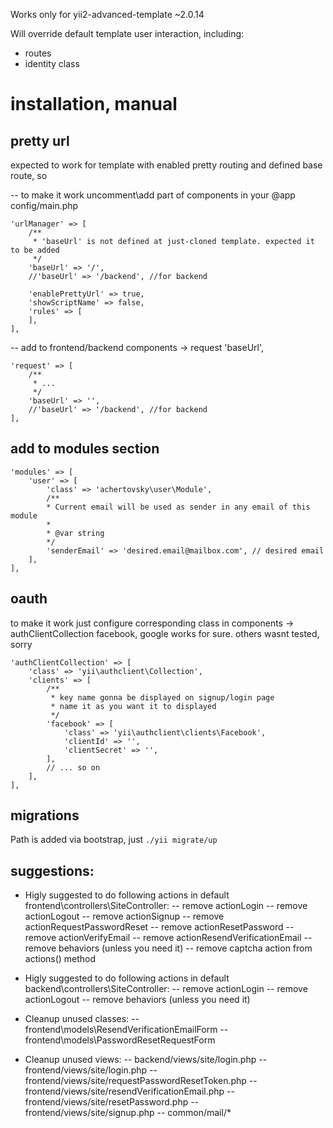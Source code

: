 Works only for yii2-advanced-template ~2.0.14

Will override default template user interaction, including:
- routes
- identity class


# installation, manual

## pretty url
expected to work for template with enabled pretty routing and defined base route, so

-- to make it work uncomment\add part of components in your @app config/main.php 
```
'urlManager' => [
    /**
     * 'baseUrl' is not defined at just-cloned template. expected it to be added
     */
    'baseUrl' => '/',
    //'baseUrl' => '/backend', //for backend
    
    'enablePrettyUrl' => true,
    'showScriptName' => false,
    'rules' => [
    ],
],
```
-- add to frontend/backend components -> request 'baseUrl',
```
'request' => [
    /**
     * ...
     */
    'baseUrl' => '',
    //'baseUrl' => '/backend', //for backend
],
```

## add to modules section
```
'modules' => [
    'user' => [
        'class' => 'achertovsky\user\Module',
        /**
        * Current email will be used as sender in any email of this module
        *
        * @var string
        */
        'senderEmail' => 'desired.email@mailbox.com', // desired email
    ],
],
```

## oauth
to make it work just configure corresponding class in components -> authClientCollection
facebook, google works for sure. others wasnt tested, sorry
```
'authClientCollection' => [
    'class' => 'yii\authclient\Collection',
    'clients' => [
        /**
         * key name gonna be displayed on signup/login page
         * name it as you want it to displayed
         */
        'facebook' => [ 
            'class' => 'yii\authclient\clients\Facebook',
            'clientId' => '',
            'clientSecret' => '',
        ],
        // ... so on
    ],
],
```

## migrations
Path is added via bootstrap, just `./yii migrate/up`

## suggestions:
- Higly suggested to do following actions in default frontend\controllers\SiteController:
-- remove actionLogin
-- remove actionLogout
-- remove actionSignup
-- remove actionRequestPasswordReset
-- remove actionResetPassword
-- remove actionVerifyEmail
-- remove actionResendVerificationEmail
-- remove behaviors (unless you need it)
-- remove captcha action from actions() method
- Higly suggested to do following actions in default backend\controllers\SiteController:
-- remove actionLogin
-- remove actionLogout
-- remove behaviors (unless you need it)

- Cleanup unused classes:
-- frontend\models\ResendVerificationEmailForm
-- frontend\models\PasswordResetRequestForm

- Cleanup unused views:
-- backend/views/site/login.php
-- frontend/views/site/login.php
-- frontend/views/site/requestPasswordResetToken.php
-- frontend/views/site/resendVerificationEmail.php
-- frontend/views/site/resetPassword.php
-- frontend/views/site/signup.php
-- common/mail/*

